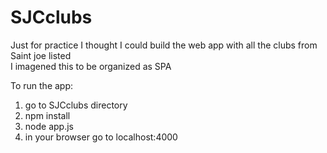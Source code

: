 # SJCclubs
Just for practice I thought I could build the web app with all the clubs from Saint joe listed   
I imagened this to be organized as SPA


To run the app:   
1. go to SJCclubs directory   
2. npm install   
3. node app.js    
4. in your browser go to localhost:4000   

